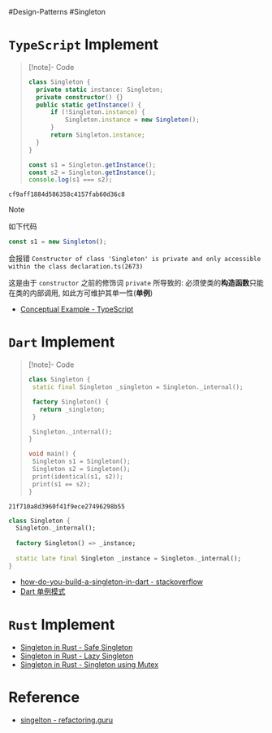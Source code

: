 #Design-Patterns #Singleton
# `TypeScript` Implement

> [!note]- Code
> ```ts
> class Singleton {
> 	private static instance: Singleton;
> 	private constructor() {}
> 	public static getInstance() {
> 		if (!Singleton.instance) {
> 			Singleton.instance = new Singleton();
> 		}
> 		return Singleton.instance;
> 	}
> }
> 
> const s1 = Singleton.getInstance();
> const s2 = Singleton.getInstance();
> console.log(s1 === s2);
> ```

```gist
cf9aff1884d586358c4157fab60d36c8
```

> [!note]
>如下代码
>```ts
>const s1 = new Singleton();
>```
>会报错
>`Constructor of class 'Singleton' is private and only accessible within the class declaration.ts(2673)`
>
>这是由于 `constructor` 之前的修饰词 `private` 所导致的:
>必须使类的**构造函数**只能在类的内部调用, 如此方可维护其单一性(**单例**)

- [Conceptual Example - TypeScript]([https://refactoring.guru/design-patterns/singleton/typescript/example](https://refactoring.guru/design-patterns/singleton/typescript/example#example-0--index-ts))

# `Dart` Implement

> [!note]- Code
> 
>```dart
>class Singleton {
>  static final Singleton _singleton = Singleton._internal();
>
 >  factory Singleton() {
>    return _singleton;
>  }
>
>  Singleton._internal();
>}
>
>void main() {
>  Singleton s1 = Singleton();
>  Singleton s2 = Singleton();
>  print(identical(s1, s2));
>  print(s1 == s2);
>}

```gist
21f710a8d3960f41f9ece27496298b55
```

```dart
class Singleton {
  Singleton._internal();
  
  factory Singleton() => _instance;
  
  static late final Singleton _instance = Singleton._internal();
}
```

- [how-do-you-build-a-singleton-in-dart - stackoverflow](https://stackoverflow.com/questions/12649573/how-do-you-build-a-singleton-in-dart)
- [Dart 单例模式](https://flutter.cn/community/tutorials/singleton-pattern-in-flutter-n-dart#dart-%E5%8C%96)

# `Rust` Implement

- [Singleton in Rust - Safe Singleton](https://refactoring.guru/design-patterns/singleton/rust/example#example-0--safe-rs)
- [Singleton in Rust - Lazy Singleton](https://refactoring.guru/design-patterns/singleton/rust/example#example-1--lazy-rs)
- [Singleton in Rust - Singleton using Mutex](https://refactoring.guru/design-patterns/singleton/rust/example#example-2--mutex-rs)

# Reference

- [singelton - refactoring.guru](https://refactoring.guru/design-patterns/singleton)